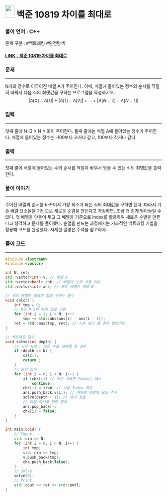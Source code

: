 
# <img src="https://d2gd6pc034wcta.cloudfront.net/tier/9.svg" width="30" height="40"> 백준 10819 차이를 최대로

### 풀이 언어 : C++

문제 구분 : #백트래킹 #완전탐색 
#### [LINK - 백준 10819 차이를 최대로](https://www.acmicpc.net/problem/10819)

### 문제
<hr>

N개의 정수로 이루어진 배열 A가 주어진다. 이때, 배열에 들어있는 정수의 순서를 적절히 바꿔서 다음 식의 최댓값을 구하는 프로그램을 작성하시오.
$$|A[0] - A[1]| + |A[1] - A[2]| + ... + |A[N-2] - A[N-1]|$$

### 입력
<hr>

첫째 줄에 N (3 ≤ N ≤ 8)이 주어진다. 둘째 줄에는 배열 A에 들어있는 정수가 주어진다. 배열에 들어있는 정수는 -100보다 크거나 같고, 100보다 작거나 같다.
### 출력
<hr>

첫째 줄에 배열에 들어있는 수의 순서를 적절히 바꿔서 얻을 수 있는 식의 최댓값을 출력한다.
### 풀이 이야기
<hr>

주어진 배열의 순서를 바꾸어서 가장 최소가 되는 식의 최대값을 구하면 된다. 따라서 기존 배열 요소들을 기반으로 새로운 순열을 만든다고 가정하면, 조금 더 쉽게 받아들일 수 있다. 첫 배열을 만들어 두고 그 배열을 기준으로 Index를 활용하여 새로운 순열을 만든다고 생각하고 문제를 풀이했다. 순열을 만드는 과정에서는 기초적인 백트래킹 기법을 활용해 코드를 완성했다. 자세한 설명은 주석을 참고하자.
### 풀이 코드
<hr>

``` c++
#include <iostream>
#include <vector>

int N, ret;
std::vector<int> v; // 배열 A
std::vector<bool> chk; // 배열의 숫자 사용 여부
std::vector<int> ans; // 새로 배열한 배열 B

// 새로 배열한 배열의 합을 구하는 함수
void calc() {
	int tmp = 0;
	// N과 N-1의 차의 합을 구함
	for (int i = 1; i < N; i++)
		tmp += std::abs(ans[i] - ans[i - 1]);
	ret = std::max(tmp, ret); // 기존 보다 클 경우 업데이트
}

// 백트래킹 함수
void solve(int depth) {
	// 기저 사례 : 모든 수를 재배열 한 경우
	if (depth == N) {
		calc();
		return ;
	}
	// 완전 탐색
	for (int i = 0; i < N; i++) {
		if (chk[i]) // 이미 사용한 Index는 패스
			continue ;
		chk[i] = true; // 사용 Index 체킹
		ans.push_back(v[i]); // 재배열 배열에 요소 추가
		solve(depth + 1); // 재귀 호출
		// 다음 회차를 위한 원복
		ans.pop_back();
		chk[i] = false;
	}
}

int main(void) {
	// Input
	std::cin >> N;
	for (int i = 0; i < N; i++) {
		int tmp;
		std::cin >> tmp;
		v.push_back(tmp);
		chk.push_back(false);
	}
	// Solve
	solve(0);
	// Print
	std::cout << ret << std::endl;
}
```


